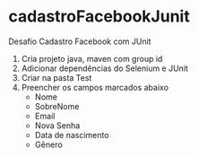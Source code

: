 # cadastroFacebookJunit
Desafio Cadastro Facebook com JUnit

1. Cria projeto java, maven com group id
2. Adicionar dependências do Selenium e JUnit
3. Criar na pasta Test
4. Preencher os campos marcados abaixo
   * Nome
   * SobreNome
   * Email
   * Nova Senha
   * Data de nascimento
   * Gênero
